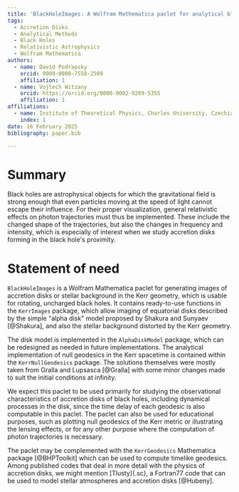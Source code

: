 ```yaml
---
title: 'BlackHoleImages: A Wolfram Mathematica paclet for analytical black hole imaging'
tags:
  - Accretion Disks
  - Analytical Methods
  - Black Holes
  - Relativistic Astrophysics
  - Wolfram Mathematica
authors:
  - name: David Podrapsky
    orcid: 0009-0000-7558-2509
    affiliation: 1
  - name: Vojtech Witzany
    orcid: https://orcid.org/0000-0002-9209-5355
    affiliation: 1
affiliations:
  - name: Institute of Theoretical Physics, Charles University, Czechia
    index: 1
date: 16 February 2025
bibliography: paper.bib

---
```


# Summary

Black holes are astrophysical objects for which the gravitational field is strong enough that even particles moving at the speed of light cannot escape their influence. For their proper visualization, general relativistic effects on photon trajectories must thus be implemented. These include the changed shape of the trajectories, but also the changes in frequency and intensity, which is especially of interest when we study accretion disks forming in the black hole's proximity.

# Statement of need

`BlackHoleImages` is a Wolfram Mathematica paclet for generating images of accretion disks or stellar background in the Kerr geometry, which is usable for rotating, uncharged black holes. It contains ready-to-use functions in the `KerrImages` package, which allow imaging of equatorial disks described by the simple "alpha disk" model proposed by Shakura and Sunyaev [@Shakura], and also the stellar background distorted by the Kerr geometry.

The disk model is implemented in the `AlphaDiskModel` package, which can be redesigned as needed in future implementations. The analytical implementation of null geodesics in the Kerr spacetime is contained within the `KerrNullGeodesics` package. The solutions themselves were mostly taken from Gralla and Lupsasca [@Gralla] with some minor changes made to suit the initial conditions at infinity.

We expect this paclet to be used primarily for studying the observational characteristics of accretion disks of black holes, including dynamical processes in the disk, since the time delay of each geodesic is also computable in this paclet. The paclet can also be used for educational purposes, such as plotting null geodesics of the Kerr metric or illustrating the lensing effects, or for any other purpose where the computation of photon trajectories is necessary.

The paclet may be complemented with the `KerrGeodesics` Mathematica package [@BHPToolkit] which can be used to compute timelike geodesics. Among published codes that deal in more detail with the physics of accretion disks, we might mention [Tlusty]{.sc}, a Fortran77 code that can be used to model stellar atmospheres and accretion disks [@Hubeny].